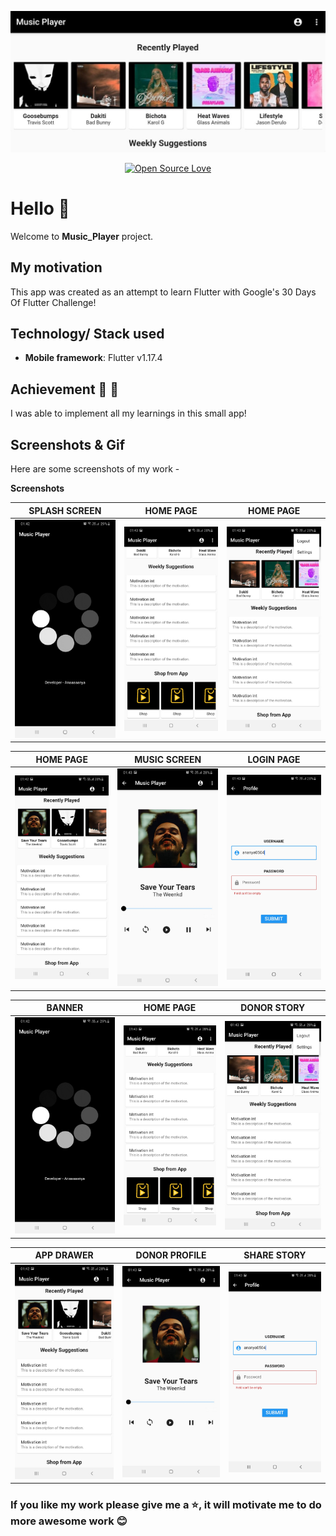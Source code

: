 <div align="center">

![Banner](screenshots/banner.jpeg)

[![Open Source Love](https://badges.frapsoft.com/os/v1/open-source.svg?v=103)](https://github.com/teamtigers/donate_plasma/)

</div>

# Hello :wave:

Welcome to **Music_Player** project. 

## My motivation

This app was created as an attempt to learn Flutter with Google's 30 Days Of Flutter Challenge!

## Technology/ Stack used

- **Mobile framework**: Flutter v1.17.4


## Achievement :tada: :raised_hands:

I was able to implement all my learnings in this small app!

## Screenshots & Gif

Here are some screenshots of my work -

**Screenshots**

|               SPLASH SCREEN               |                HOME PAGE                 |                HOME PAGE                 |
| :--------------------------------------:  | :--------------------------------------: | :--------------------------------------: |
| ![splash](screenshots/splash_screen.jpeg) |   ![home](screenshots/home_page1.jpeg)   |   ![home](screenshots/home_page2.jpeg)   |

|                 HOME PAGE                 |                MUSIC SCREEN              |                LOGIN PAGE                |
| :--------------------------------------:  | :--------------------------------------: | :--------------------------------------: |
|   ![home](screenshots/home_page3.jpeg)    | ![music](screenshots/music_screen.jpeg)  |   ![login](screenshots/login_page.jpeg)  |

|                    BANNER                     |                    HOME PAGE                     |                 DONOR STORY                  |
| :-------------------------------------------: | :----------------------------------------------: | :------------------------------------------: |
| ![Banner](screenshots/splash_screen.jpeg) | ![Home Page](screenshots/home_page1.jpeg) | ![Story](screenshots/home_page2.jpeg) |

|                  APP DRAWER                   |                 DONOR PROFILE                  |                 SHARE STORY                  |
| :-------------------------------------------: | :--------------------------------------------: | :------------------------------------------: |
| ![Drawer](screenshots/home_page3.jpeg) | ![Profile](screenshots/music_screen.jpeg) | ![Share](screenshots/login_page.jpeg) |



### If you like my work please give me a :star:, it will motivate me to do more awesome work :blush: